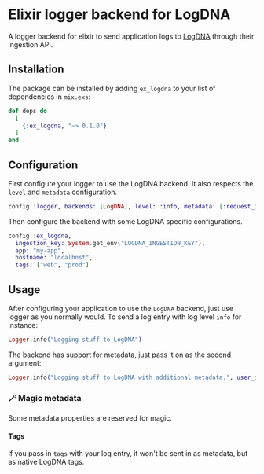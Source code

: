# Elixir logger backend for LogDNA

A logger backend for elixir to send application logs to [LogDNA](https://www.logdna.com) through their ingestion API.

## Installation

The package can be installed by adding `ex_logdna` to your list of dependencies in `mix.exs`:

```elixir
def deps do
  [
    {:ex_logdna, "~> 0.1.0"}
  ]
end
```

## Configuration

First configure your logger to use the LogDNA backend. It also respects the `level` and `metadata` configuration.

```elixir
config :logger, backends: [LogDNA], level: :info, metadata: [:request_id, :event, :tags]
```

Then configure the backend with some LogDNA specific configurations.

```elixir
config :ex_logdna,
  ingestion_key: System.get_env("LOGDNA_INGESTION_KEY"),
  app: "my-app",
  hostname: "localhost",
  tags: ["web", "prod"]
```

## Usage

After configuring your application to use the `LogDNA` backend, just use logger as you normally would. To send a log entry with log level `info` for instance:

```elixir
Logger.info("Logging stuff to LogDNA")
```


The backend has support for metadata, just pass it on as the second argument:

```elixir
Logger.info("Logging stuff to LogDNA with additional metadata.", user_id: "some-user-id")
```

### 🪄 Magic metadata

Some metadata properties are reserved for magic.

#### Tags

If you pass in `tags` with your log entry, it won't be sent in as metadata, but as native LogDNA tags.
